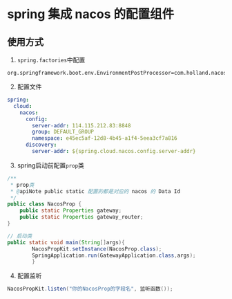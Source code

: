 # spring 集成 nacos 的配置组件

## 使用方式

1. `spring.factories`中配置

```properties
org.springframework.boot.env.EnvironmentPostProcessor=com.holland.nacos.conf.NacosEnvironmentPostProcessor
```

2. 配置文件

```yaml
spring:
  cloud:
    nacos:
      config:
        server-addr: 114.115.212.83:8848
        group: DEFAULT_GROUP
        namespace: e45ec5af-12d8-4b45-a1f4-5eea3cf7a816
      discovery:
        server-addr: ${spring.cloud.nacos.config.server-addr}
```

3. spring启动前配置`prop`类

```java
/**
 * prop类
 * @apiNote public static 配置的都是对应的 nacos 的 Data Id
 */
public class NacosProp {
    public static Properties gateway;
    public static Properties gateway_router;
}
```

```java
// 启动类
public static void main(String[]args){
        NacosPropKit.setInstance(NacosProp.class);
        SpringApplication.run(GatewayApplication.class,args);
        }
```

4. 配置监听
```java
NacosPropKit.listen("你的NacosProp的字段名", 监听函数());
```